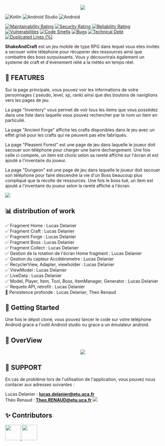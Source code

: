  
  
<p align="center">
  <img src="https://codefirst.iut.uca.fr/git/lucas.delanier/ShakeAndCraft/raw/branch/master/Documentations/banner.png"  />
</p>

![Kotlin](https://img.shields.io/badge/Kotlin-7F52FF.svg?style=for-the-badge&logo=Kotlin&logoColor=white)
![Android Studio](https://img.shields.io/badge/Android%20Studio-3DDC84.svg?style=for-the-badge&logo=Android-Studio&logoColor=white)
![Android](https://img.shields.io/badge/Android-3DDC84.svg?style=for-the-badge&logo=Android&logoColor=white)</br>


[![Maintainability Rating](https://codefirst.iut.uca.fr/sonar/api/project_badges/measure?project=ShakeAndCraft&metric=sqale_rating&token=bb717076471bf71ba25b805c0b6ad18e4ae5c047)](https://codefirst.iut.uca.fr/sonar/dashboard?id=ShakeAndCraft)
[![Security Rating](https://codefirst.iut.uca.fr/sonar/api/project_badges/measure?project=ShakeAndCraft&metric=security_rating&token=bb717076471bf71ba25b805c0b6ad18e4ae5c047)](https://codefirst.iut.uca.fr/sonar/dashboard?id=ShakeAndCraft)
[![Reliability Rating](https://codefirst.iut.uca.fr/sonar/api/project_badges/measure?project=ShakeAndCraft&metric=reliability_rating&token=bb717076471bf71ba25b805c0b6ad18e4ae5c047)](https://codefirst.iut.uca.fr/sonar/dashboard?id=ShakeAndCraft)
[![Vulnerabilities](https://codefirst.iut.uca.fr/sonar/api/project_badges/measure?project=ShakeAndCraft&metric=vulnerabilities&token=bb717076471bf71ba25b805c0b6ad18e4ae5c047)](https://codefirst.iut.uca.fr/sonar/dashboard?id=ShakeAndCraft)
[![Code Smells](https://codefirst.iut.uca.fr/sonar/api/project_badges/measure?project=ShakeAndCraft&metric=code_smells&token=bb717076471bf71ba25b805c0b6ad18e4ae5c047)](https://codefirst.iut.uca.fr/sonar/dashboard?id=ShakeAndCraft)
[![Bugs](https://codefirst.iut.uca.fr/sonar/api/project_badges/measure?project=ShakeAndCraft&metric=bugs&token=bb717076471bf71ba25b805c0b6ad18e4ae5c047)](https://codefirst.iut.uca.fr/sonar/dashboard?id=ShakeAndCraft)
[![Technical Debt](https://codefirst.iut.uca.fr/sonar/api/project_badges/measure?project=ShakeAndCraft&metric=sqale_index&token=bb717076471bf71ba25b805c0b6ad18e4ae5c047)](https://codefirst.iut.uca.fr/sonar/dashboard?id=ShakeAndCraft)
[![Duplicated Lines (%)](https://codefirst.iut.uca.fr/sonar/api/project_badges/measure?project=ShakeAndCraft&metric=duplicated_lines_density&token=bb717076471bf71ba25b805c0b6ad18e4ae5c047)](https://codefirst.iut.uca.fr/sonar/dashboard?id=ShakeAndCraft)

**ShakeAndCraft** est un jeu mobile de type RPG dans lequel vous etes invités a secouer votre téléphone pour récuperer des ressources ainsi que combattre des boss surpuissants. Vous y découvrirais également un systeme de craft et d'évenement relié a la météo en temps réel.

## :floppy_disk: FEATURES

Sur la page principale, vous pouvez voir les informations de votre personnages ( pseudo, level, xp, rank) ainsi que des boutons de navigtions vers les pages de jeu.

La page "Inventory" vous permet de voir tous les items que vous possédez dans une liste dans laquelle vous pouvez rechercher par le nom un item en particulié.

La page "Ancient Forge" affiche les crafts disponibles dans le jeu avec un effet grisé pour les crafts qui ne peuvent pas etre fabriqués.

La page "Pleasent Forest" est une page de jeu dans laquelle le joueur doit secouer son téléphone pour charger une barre dechargement. Une fois celle ci compete, un item est choisi selon sa rareté affiché sur l'écran et est ajouté a l'inventaire du joueur. 

La page "Dungeon" est une page de jeu dans laquelle le joueur doit secouer son téléphone pour faire déscendre la vie d'un Boss beaucoup plus compliqué que la recolte de ressources. Une fois le boss tué, un item est ajouté a l'inventaire du joueur selon la rareté affiché a l'écran. 

![](https://raw.githubusercontent.com/andreasbm/readme/master/assets/lines/rainbow.png)

## :bar_chart: distribution of work
✅ Fragment Home : Lucas Delanier</br>
✅ Fragment Craft : Lucas Delanier</br>
✅ Fragment Forge : Lucas Delanier</br>
✅ Fragment Boss : Lucas Delanier</br>
✅ Fragment Collect : Lucas Delanier</br>
✅ Gestion de la rotation de l'écran Home fragment : Lucas Delanier</br>
✅ Gestion du capteur Accélérometre : Lucas Delanier</br>
✅ RecyclerView, Adapter, viewholder : Lucas Delanier</br>
✅ ViewModel : Lucas Delanier</br>
✅ LiveData : Lucas Delanier</br>
✅ Model, Player, Item, Tool, Boss, ItemManager, Generator : Lucas Delanier</br>
✅ Requete API, retrofit : Lucas Delanier</br>
👷 Persistence profonde : Lucas Delanier, Theo Renaud</br>

## :dizzy: Getting Started

Une fois le dépot cloné, vous pouvez lancer le code sur votre téléphone Android grace a l'outil Android studio ou grace a un émulateur android.





## :gift: OverView

<p align="center">
  <img src="https://codefirst.iut.uca.fr/git/lucas.delanier/ShakeAndCraft/raw/branch/master/Documentations/overview-shakeandcraft.png"  />
</p>


## :wrench: SUPPORT
En cas de problème lors de l'utilisation de l'application, vous pouvez nous contacer aux adresses suivantes :


Lucas Delanier : **lucas.delanier@etu.uca.fr** </br>
Théo Renaud : **Theo.RENAUD@etu.uca.fr**
![](https://raw.githubusercontent.com/andreasbm/readme/master/assets/lines/rainbow.png)

## ✨ Contributors 

<a href = "https://codefirst.iut.uca.fr/git/lucas.delanier">
<img src ="https://codefirst.iut.uca.fr/git/avatars/6a3835d734392fccff3949f7c82a63b9?size=870" height="50px">
</a>
<a href = "https://codefirst.iut.uca.fr/git/theo.renaud">
<img src ="https://codefirst.iut.uca.fr/git/avatars/af9299d66a9a0bf7be17f8dc156f67b9?size=870" height="50px">
</a>






                                                        